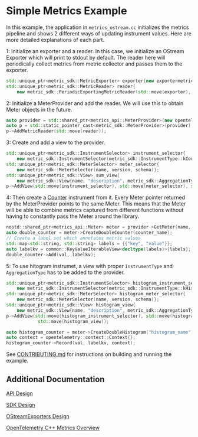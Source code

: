 # Simple Metrics Example

In this example, the application in `metrics_ostream.cc` initializes the metrics pipeline
and shows 2 different ways of updating instrument values. Here are more detailed
explanations of each part.

1: Initialize an exporter and a reader. In this case, we initialize an OStream
Exporter which will print to stdout by default. The reader here will periodically collect metrics from metric collector and passes them to the exporter.

```cpp
std::unique_ptr<metric_sdk::MetricExporter> exporter{new exportermetrics::OStreamMetricExporter};
std::unique_ptr<metric_sdk::MetricReader> reader{
    new metric_sdk::PeriodicExportingMetricReader(std::move(exporter), options)};
```

2: Initialize a MeterProvider and add the reader. We will use this to obtain Meter objects in the
future.
```cpp
auto provider = std::shared_ptr<metrics_api::MeterProvider>(new opentelemetry::metrics::MeterProvider());
auto p = std::static_pointer_cast<metric_sdk::MeterProvider>(provider);
p->AddMetricReader(std::move(reader));
```

3: Create and add a view to the provider.
```cpp
std::unique_ptr<metric_sdk::InstrumentSelector> instrument_selector{
    new metric_sdk::InstrumentSelector(metric_sdk::InstrumentType::kCounter, "name_counter")};
std::unique_ptr<metric_sdk::MeterSelector> meter_selector{
    new metric_sdk::MeterSelector(name, version, schema)};
std::unique_ptr<metric_sdk::View> sum_view{
    new metric_sdk::View{name, "description", metric_sdk::AggregationType::kSum}};
p->AddView(std::move(instrument_selector), std::move(meter_selector), std::move(sum_view));
```

4: Then create a
[Counter](https://github.com/open-telemetry/opentelemetry-specification/blob/main/specification/metrics/api.md#counter)
instrument from it. Every Meter pointer returned by the
MeterProvider points to the same Meter. This means that the Meter will be able
to combine metrics captured from different functions without having to
constantly pass the Meter around the library.
```cpp
nostd::shared_ptr<metrics_api::Meter> meter = provider->GetMeter(name, "1.2.0");
auto double_counter = meter->CreateDoubleCounter(counter_name);
// Create a label set which annotates metric values
std::map<std::string, std::string> labels = {{"key", "value"}};
auto labelkv = common::KeyValueIterableView<decltype(labels)>{labels};
double_counter->Add(val, labelkv);
```

5: To use hitogram instrumet, a view with proper `InstrumentType` and `AggregationType` has to be added to the provider.
```cpp
std::unique_ptr<metric_sdk::InstrumentSelector> histogram_instrument_selector{
    new metric_sdk::InstrumentSelector(metric_sdk::InstrumentType::kHistogram, "histogram_name")};
std::unique_ptr<metric_sdk::MeterSelector> histogram_meter_selector{
    new metric_sdk::MeterSelector(name, version, schema)};
std::unique_ptr<metric_sdk::View> histogram_view{
    new metric_sdk::View{name, "description", metric_sdk::AggregationType::kHistogram}};
p->AddView(std::move(histogram_instrument_selector), std::move(histogram_meter_selector),
            std::move(histogram_view));

auto histogram_counter = meter->CreateDoubleHistogram("histogram_name");
auto context = opentelemetry::context::Context{};
histogram_counter->Record(val, labelkv, context);
```

See [CONTRIBUTING.md](../../CONTRIBUTING.md) for instructions on building and
running the example.

## Additional Documentation

[API
Design](https://github.com/open-o11y/docs/blob/master/cpp-metrics/api-design.md)

[SDK
Design](https://github.com/open-o11y/docs/blob/master/cpp-metrics/sdk-design.md)

[OStreamExporters
Design](https://github.com/open-o11y/docs/blob/master/cpp-ostream/ostream-exporter-design.md)

[OpenTelemetry C++ Metrics
Overview](https://github.com/open-o11y/docs/blob/master/cpp-metrics/README.md)
